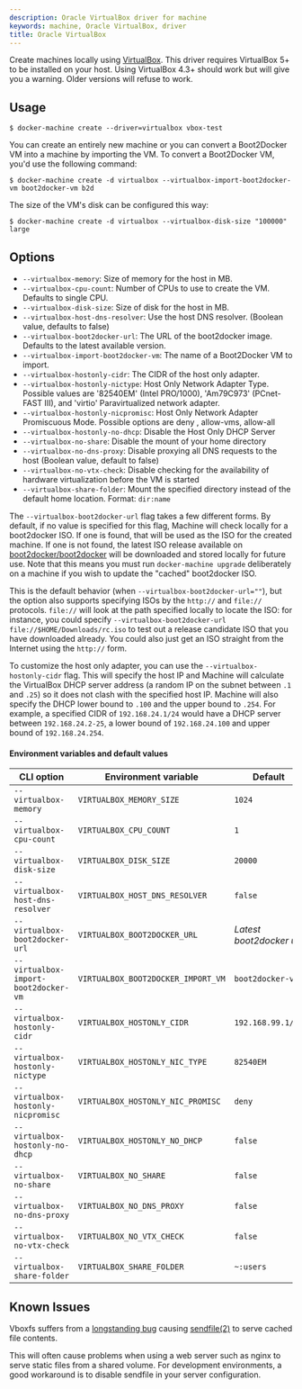 ```yaml
---
description: Oracle VirtualBox driver for machine
keywords: machine, Oracle VirtualBox, driver
title: Oracle VirtualBox
---
```


Create machines locally using [VirtualBox](https://www.virtualbox.org/).
This driver requires VirtualBox 5+ to be installed on your host.
Using VirtualBox 4.3+ should work but will give you a warning. Older versions
will refuse to work.

## Usage

    $ docker-machine create --driver=virtualbox vbox-test

You can create an entirely new machine or you can convert a Boot2Docker VM into
a machine by importing the VM. To convert a Boot2Docker VM, you'd use the following
command:

    $ docker-machine create -d virtualbox --virtualbox-import-boot2docker-vm boot2docker-vm b2d

The size of the VM's disk can be configured this way:

    $ docker-machine create -d virtualbox --virtualbox-disk-size "100000" large

## Options

-   `--virtualbox-memory`: Size of memory for the host in MB.
-   `--virtualbox-cpu-count`: Number of CPUs to use to create the VM. Defaults to single CPU.
-   `--virtualbox-disk-size`: Size of disk for the host in MB.
-   `--virtualbox-host-dns-resolver`: Use the host DNS resolver. (Boolean value, defaults to false)
-   `--virtualbox-boot2docker-url`: The URL of the boot2docker image. Defaults to the latest available version.
-   `--virtualbox-import-boot2docker-vm`: The name of a Boot2Docker VM to import.
-   `--virtualbox-hostonly-cidr`: The CIDR of the host only adapter.
-   `--virtualbox-hostonly-nictype`: Host Only Network Adapter Type. Possible values are '82540EM' (Intel PRO/1000), 'Am79C973' (PCnet-FAST III), and 'virtio' Paravirtualized network adapter.
-   `--virtualbox-hostonly-nicpromisc`: Host Only Network Adapter Promiscuous Mode. Possible options are deny , allow-vms, allow-all
-   `--virtualbox-hostonly-no-dhcp`: Disable the Host Only DHCP Server
-   `--virtualbox-no-share`: Disable the mount of your home directory
-   `--virtualbox-no-dns-proxy`: Disable proxying all DNS requests to the host (Boolean value, default to false)
-   `--virtualbox-no-vtx-check`: Disable checking for the availability of hardware virtualization before the VM is started
-   `--virtualbox-share-folder`: Mount the specified directory instead of the default home location. Format: `dir:name`

The `--virtualbox-boot2docker-url` flag takes a few different forms. By
default, if no value is specified for this flag, Machine will check locally for
a boot2docker ISO. If one is found, that will be used as the ISO for the
created machine. If one is not found, the latest ISO release available on
[boot2docker/boot2docker](https://github.com/boot2docker/boot2docker) will be
downloaded and stored locally for future use. Note that this means you must run
`docker-machine upgrade` deliberately on a machine if you wish to update the "cached"
boot2docker ISO.

This is the default behavior (when `--virtualbox-boot2docker-url=""`), but the
option also supports specifying ISOs by the `http://` and `file://` protocols.
`file://` will look at the path specified locally to locate the ISO: for
instance, you could specify `--virtualbox-boot2docker-url
file://$HOME/Downloads/rc.iso` to test out a release candidate ISO that you have
downloaded already. You could also just get an ISO straight from the Internet
using the `http://` form.

To customize the host only adapter, you can use the `--virtualbox-hostonly-cidr`
flag. This will specify the host IP and Machine will calculate the VirtualBox
DHCP server address (a random IP on the subnet between `.1` and `.25`) so
it does not clash with the specified host IP.
Machine will also specify the DHCP lower bound to `.100` and the upper bound
to `.254`. For example, a specified CIDR of `192.168.24.1/24` would have a
DHCP server between `192.168.24.2-25`, a lower bound of `192.168.24.100` and
upper bound of `192.168.24.254`.

#### Environment variables and default values

| CLI option                           | Environment variable               | Default                  |
| ------------------------------------ | ---------------------------------- | ------------------------ |
| `--virtualbox-memory`                | `VIRTUALBOX_MEMORY_SIZE`           | `1024`                   |
| `--virtualbox-cpu-count`             | `VIRTUALBOX_CPU_COUNT`             | `1`                      |
| `--virtualbox-disk-size`             | `VIRTUALBOX_DISK_SIZE`             | `20000`                  |
| `--virtualbox-host-dns-resolver`     | `VIRTUALBOX_HOST_DNS_RESOLVER`     | `false`                  |
| `--virtualbox-boot2docker-url`       | `VIRTUALBOX_BOOT2DOCKER_URL`       | _Latest boot2docker url_ |
| `--virtualbox-import-boot2docker-vm` | `VIRTUALBOX_BOOT2DOCKER_IMPORT_VM` | `boot2docker-vm`         |
| `--virtualbox-hostonly-cidr`         | `VIRTUALBOX_HOSTONLY_CIDR`         | `192.168.99.1/24`        |
| `--virtualbox-hostonly-nictype`      | `VIRTUALBOX_HOSTONLY_NIC_TYPE`     | `82540EM`                |
| `--virtualbox-hostonly-nicpromisc`   | `VIRTUALBOX_HOSTONLY_NIC_PROMISC`  | `deny`                   |
| `--virtualbox-hostonly-no-dhcp`      | `VIRTUALBOX_HOSTONLY_NO_DHCP`      | `false`                  |
| `--virtualbox-no-share`              | `VIRTUALBOX_NO_SHARE`              | `false`                  |
| `--virtualbox-no-dns-proxy`          | `VIRTUALBOX_NO_DNS_PROXY`          | `false`                  |
| `--virtualbox-no-vtx-check`          | `VIRTUALBOX_NO_VTX_CHECK`          | `false`                  |
| `--virtualbox-share-folder`          | `VIRTUALBOX_SHARE_FOLDER`          | `~:users`        |

## Known Issues

Vboxfs suffers from a [longstanding bug](https://www.virtualbox.org/ticket/9069)
causing [sendfile(2)](http://linux.die.net/man/2/sendfile) to serve cached file
contents.

This will often cause problems when using a web server such as nginx to serve
static files from a shared volume. For development environments, a good
workaround is to disable sendfile in your server configuration.
